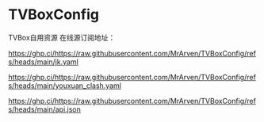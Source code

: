 # TVBoxConfig

TVBox自用资源
在线源订阅地址：

https://ghp.ci/https://raw.githubusercontent.com/MrArven/TVBoxConfig/refs/heads/main/jk.yaml

https://ghp.ci/https://raw.githubusercontent.com/MrArven/TVBoxConfig/refs/heads/main/youxuan_clash.yaml

https://ghp.ci/https://raw.githubusercontent.com/MrArven/TVBoxConfig/refs/heads/main/api.json
